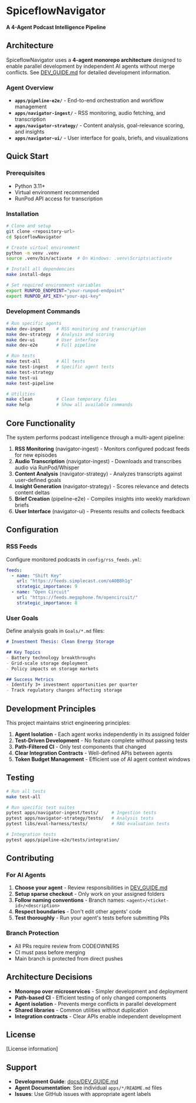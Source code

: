 # SpiceflowNavigator

**A 4-Agent Podcast Intelligence Pipeline**

## Architecture

SpiceflowNavigator uses a **4-agent monorepo architecture** designed to enable parallel development by independent AI agents without merge conflicts. See [DEV_GUIDE.md](docs/DEV_GUIDE.md) for detailed development information.

### Agent Overview

- **`apps/pipeline-e2e/`** - End-to-end orchestration and workflow management
- **`apps/navigator-ingest/`** - RSS monitoring, audio fetching, and transcription
- **`apps/navigator-strategy/`** - Content analysis, goal-relevance scoring, and insights
- **`apps/navigator-ui/`** - User interface for goals, briefs, and visualizations

## Quick Start

### Prerequisites
- Python 3.11+
- Virtual environment recommended
- RunPod API access for transcription

### Installation
```bash
# Clone and setup
git clone <repository-url>
cd SpiceflowNavigator

# Create virtual environment
python -m venv .venv
source .venv/bin/activate  # On Windows: .venv\Scripts\activate

# Install all dependencies
make install-deps

# Set required environment variables
export RUNPOD_ENDPOINT="your-runpod-endpoint"
export RUNPOD_API_KEY="your-api-key"
```

### Development Commands
```bash
# Run specific agents
make dev-ingest    # RSS monitoring and transcription
make dev-strategy  # Analysis and scoring  
make dev-ui        # User interface
make dev-e2e       # Full pipeline

# Run tests
make test-all      # All tests
make test-ingest   # Specific agent tests
make test-strategy
make test-ui
make test-pipeline

# Utilities
make clean         # Clean temporary files
make help          # Show all available commands
```

## Core Functionality

The system performs podcast intelligence through a multi-agent pipeline:

1. **RSS Monitoring** (navigator-ingest) - Monitors configured podcast feeds for new episodes
2. **Audio Transcription** (navigator-ingest) - Downloads and transcribes audio via RunPod/Whisper
3. **Content Analysis** (navigator-strategy) - Analyzes transcripts against user-defined goals
4. **Insight Generation** (navigator-strategy) - Scores relevance and detects content deltas
5. **Brief Creation** (pipeline-e2e) - Compiles insights into weekly markdown briefs
6. **User Interface** (navigator-ui) - Presents results and collects feedback

## Configuration

### RSS Feeds
Configure monitored podcasts in `config/rss_feeds.yml`:
```yaml
feeds:
  - name: "Shift Key"
    url: "https://feeds.simplecast.com/oA0B8h1g"
    strategic_importance: 9
  - name: "Open Circuit"  
    url: "https://feeds.megaphone.fm/opencircuit/"
    strategic_importance: 8
```

### User Goals
Define analysis goals in `Goals/*.md` files:
```markdown
# Investment Thesis: Clean Energy Storage

## Key Topics
- Battery technology breakthroughs
- Grid-scale storage deployment
- Policy impacts on storage markets

## Success Metrics
- Identify 3+ investment opportunities per quarter
- Track regulatory changes affecting storage
```

## Development Principles

This project maintains strict engineering principles:

1. **Agent Isolation** - Each agent works independently in its assigned folder
2. **Test-Driven Development** - No feature complete without passing tests
3. **Path-Filtered CI** - Only test components that changed
4. **Clear Integration Contracts** - Well-defined APIs between agents
5. **Token Budget Management** - Efficient use of AI agent context windows

## Testing

```bash
# Run all tests
make test-all

# Run specific test suites
pytest apps/navigator-ingest/tests/     # Ingestion tests
pytest apps/navigator-strategy/tests/   # Analysis tests
pytest libs/eval-harness/tests/         # RAG evaluation tests

# Integration tests
pytest apps/pipeline-e2e/tests/integration/
```

## Contributing

### For AI Agents
1. **Choose your agent** - Review responsibilities in [DEV_GUIDE.md](docs/DEV_GUIDE.md)
2. **Setup sparse checkout** - Only work on your assigned folders
3. **Follow naming conventions** - Branch names: `<agent>/<ticket-id>/<description>`
4. **Respect boundaries** - Don't edit other agents' code
5. **Test thoroughly** - Run your agent's tests before submitting PRs

### Branch Protection
- All PRs require review from CODEOWNERS
- CI must pass before merging
- Main branch is protected from direct pushes

## Architecture Decisions

- **Monorepo over microservices** - Simpler development and deployment
- **Path-based CI** - Efficient testing of only changed components  
- **Agent isolation** - Prevents merge conflicts in parallel development
- **Shared libraries** - Common utilities without duplication
- **Integration contracts** - Clear APIs enable independent development

## License

[License information]

## Support

- **Development Guide**: [docs/DEV_GUIDE.md](docs/DEV_GUIDE.md)
- **Agent Documentation**: See individual `apps/*/README.md` files
- **Issues**: Use GitHub issues with appropriate agent labels 